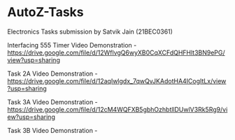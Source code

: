 # AutoZ-Tasks
Electronics Tasks submission by Satvik Jain (21BEC0361)

Interfacing 555 Timer Video Demonstration - https://drive.google.com/file/d/12WflvgQ6wyXB0CqXCFdQHFHlt3BN9ePG/view?usp=sharing


Task 2A Video Demonstration - https://drive.google.com/file/d/12aqIwlgdx_7qwQvJKAdotHA4ICogItLx/view?usp=sharing


Task 3A Video Demonstration - https://drive.google.com/file/d/12cM4WQFXB5gbhOzhbtllDUwlV3Rk5Rg9/view?usp=sharing


Task 3B Video Demonstration - 
